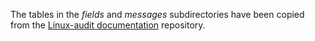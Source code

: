 The tables in the _fields_ and _messages_ subdirectories have been
copied from the 
[Linux-audit documentation](https://github.com/linux-audit/audit-documentation)
repository.

